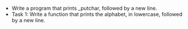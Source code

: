 - Write a program that prints _putchar, followed by a new line.
- Task 1: Write a function that prints the alphabet, in lowercase, followed by a new line.
